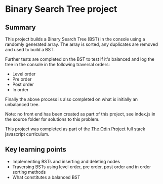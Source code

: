 # Binary Search Tree project

## Summary

This project builds a Binary Search Tree (BST) in the console using a randomly generated array. The array is sorted, any duplicates are removed and used to build a BST.

Further tests are completed on the BST to test if it's balanced and log the tree in the console in the following traversal orders:

- Level order
- Pre order
- Post order
- In order

Finally the above process is also completed on what is initially an unbalanced tree.

Note: no front end has been created as part of this project, see index.js in the source folder for solutions to this problem.

This project was completed as part of the [The Odin Project](https://www.theodinproject.com/) full stack javascript curriculum.

## Key learning points

- Implementing BSTs and inserting and deleting nodes
- Traversing BSTs using level order, pre order, post order and in order sorting methods
- What constitutes a balanced BST
